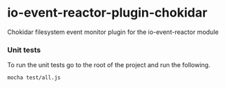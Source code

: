 # io-event-reactor-plugin-chokidar

Chokidar filesystem event monitor plugin for the io-event-reactor module


### Unit tests

To run the unit tests go to the root of the project and run the following.

```
mocha test/all.js
```
